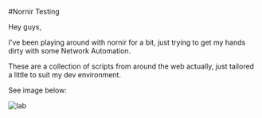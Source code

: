 #Nornir Testing

Hey guys,

I've been playing around with nornir for a bit, just trying to get my hands dirty with some Network Automation.

These are a collection of scripts from around the web actually, just tailored a little to suit my dev environment.

See image below:

![lab](https://github.com/r8ndyrr/nornir_20_03_2020/blob/master/lab.png=250px)
